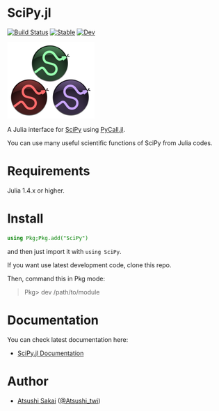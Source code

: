 # SciPy.jl

[![Build Status](https://github.com/AtsushiSakai/SciPy.jl/workflows/CI/badge.svg)](https://github.com/AtsushiSakai/SciPy.jl/actions)
[![Stable](https://img.shields.io/badge/docs-stable-blue.svg)](https://AtsushiSakai.github.io/SciPy.jl/stable)
[![Dev](https://img.shields.io/badge/docs-dev-blue.svg)](https://AtsushiSakai.github.io/SciPy.jl/dev)

<img src="docs/src/assets/scipyjl_logo.png" alt="drawing" width="200"/>

A Julia interface for [SciPy](https://www.scipy.org/scipylib/index.html) using [PyCall.jl](https://github.com/JuliaPy/PyCall.jl).

You can use many useful scientific functions of SciPy from Julia codes.

# Requirements

Julia 1.4.x or higher.

# Install

```jl
using Pkg;Pkg.add("SciPy")
```

and then just import it with `using SciPy`.

If you want use latest development code, clone this repo.

Then, command this in Pkg mode:

> Pkg> dev /path/to/module


# Documentation

You can check latest documentation here:
- [SciPy.jl Documentation](https://atsushisakai.github.io/SciPy.jl/stable)


# Author

- [Atsushi Sakai](https://github.com/AtsushiSakai/) ([@Atsushi_twi](https://twitter.com/Atsushi_twi))
